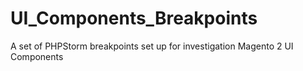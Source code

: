 # UI_Components_Breakpoints
A set of PHPStorm breakpoints set up for investigation Magento 2 UI Components
